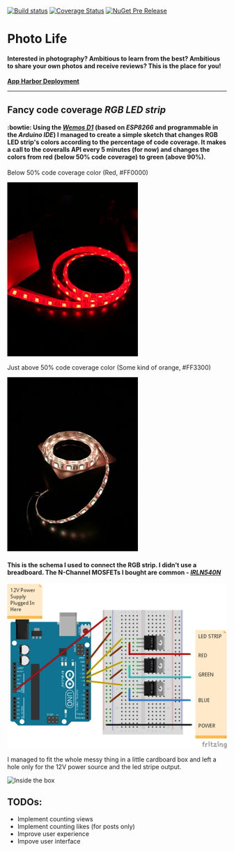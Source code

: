 [![Build status](https://ci.appveyor.com/api/projects/status/jt3jtnvqnyfstq25?svg=true)](https://ci.appveyor.com/project/Branimir123/photolife)
[![Coverage Status](https://coveralls.io/repos/github/Branimir123/PhotoLife/badge.svg?branch=master)](https://coveralls.io/github/Branimir123/PhotoLife?branch=master)
[![NuGet Pre Release](https://img.shields.io/nuget/vpre/Microsoft.AspNet.Mvc.svg)](https://github.com/Branimir123/PhotoLife)

# Photo Life

#### Interested in photography? Ambitious to learn from the best? Ambitious to share your own photos and receive reviews? This is the place for you!

**[App Harbor Deployment](http://photolife.apphb.com/)**

---------------------------
## Fancy code coverage *RGB LED strip*

#### :bowtie: Using the *[Wemos D1](https://www.wemos.cc/product/d1.html)* (based on *ESP8266* and programmable in the *Arduino IDE*) I managed to create a simple sketch that changes RGB LED strip's colors according to the percentage of **code coverage**. It makes a call to the coveralls API every 5 minutes (for now) and changes the colors from red (below 50% code coverage) to green (above 90%).

Below 50% code coverage color (Red, #FF0000)

<img src="/WemosD1-CodeCoverageLEDStrip/below50.jpg" alt="Below 50" width="300">

Just above 50% code coverage color (Some kind of orange, #FF3300)

<img src="/WemosD1-CodeCoverageLEDStrip/55.jpg" alt="55" width="300">

#### This is the schema I used to connect the RGB strip. I didn't use a breadboard. The N-Channel MOSFETs I bought are common - *[IRLN540N](http://www.infineon.com/dgdl/irl540n.pdf?fileId=5546d462533600a40153565fbd752565)*

![Connecting the RGB LED strip](/WemosD1-CodeCoverageLEDStrip/HowToConnect.png)

I managed to fit the whole messy thing in a little cardboard box and left a hole only for the 12V power source and the led stripe output.

<img src="/WemosD1-CodeCoverageLEDStrip/inside.jpg" alt="Inside the box" width="300">

## TODOs:
- Implement counting views 
- Implement counting likes (for posts only)
- Improve user experience
- Impove user interface
